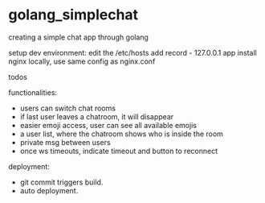 # golang_simplechat
creating a simple chat app through golang



setup dev environment:
edit the /etc/hosts
add record - 127.0.0.1   app
install nginx locally, use same config as nginx.conf






todos

functionalities:
- users can switch chat rooms
- if last user leaves a chatroom, it will disappear
- easier emoji access, user can see all available emojis
- a user list, where the chatroom shows who is inside the room
- private msg between users
- once ws timeouts, indicate timeout and button to reconnect


deployment:
- git commit triggers build.
- auto deployment. 

